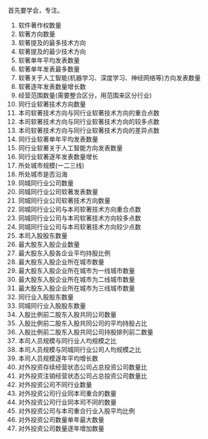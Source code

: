 首先要学会，专注。

1.	软件著作权数量
2.	软著方向数量
3.	软著提及的最多技术方向
4.	软著提及的最少技术方向
5.	软著单年平均发表数量
6.	软著单年发表最多数量
7.	软著关于人工智能(机器学习、深度学习、神经网络等)方向发表数量
8.	软著逐年发表数量增长数
9.	经营范围数量(需要整合区分，用范围来区分行业)
10.	同行业软著技术方向数量
11.	本司软著技术方向与同行业软著技术方向的重合点数
12.	本司软著技术方向与同行业软著技术方向的较多点数
13.	本司软著技术方向与同行业软著技术方向的差异点数
14.	同行业软著单年平均发表数量
15.	同行业软著关于人工智能方向发表数量
16.	同行业软著逐年发表数量增长
17.	所处城市规模(一二三线)
18.	所处城市是否沿海
19.	同城同行业公司数量
20.	同城同行业公司软著发表数量
21.	同城同行业公司软著技术方向数量
22.	同城同行业公司与本司软著技术方向重合点数
23.	同城同行业公司与本司软著技术方向较多点数
24.	同城同行业公司与本司软著技术方向较少点数
25.	本司入股股东数量
26.	最大股东入股企业数量
27.	最大股东入股各企业平均持股比例
28.	最大股东入股企业所在城市数量
29.	最大股东入股企业所在城市为一线城市数量
30.	最大股东入股企业所在城市为二线城市数量
31.	最大股东入股企业所在城市为三线城市数量
32.	同行业入股股东数量
33.	同城同行业入股股东数量
34.	入股比例前二股东入股共同公司数量
35.	入股比例前二股东入股共同公司的平均持股占比
36.	入股比例前二股东入股共同公司持股排列前二数量
37.	本司人员规模与同行业人均规模之比
38.	本司人员规模与同城同行业公司人均规模之比
39.	本司人员规模逐年平均增长数
40.	对外投资存续经营状态公司占总投资公司数量比
41.	对外投资注销经营状态公司占总投资公司数量比
42.	对外投资公司不同行业数量
43.	对外投资公司行业同本司重合的数量
44.	对外投资公司行业同本司不同的数量
45.	对外投资公司与本司重合行业入股平均比例
46.	对外投资公司数量单年最大数量
47.	对外投资公司数量逐年增加数量